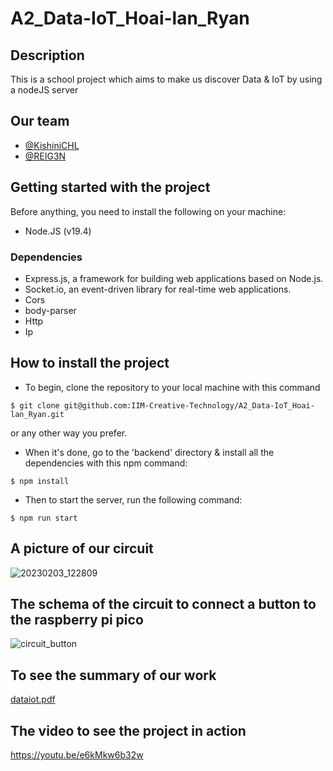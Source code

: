 # A2_Data-IoT_Hoai-lan_Ryan

## Description
This is a school project which aims to make us discover Data & IoT by using a nodeJS server

## Our team
- [@KishiniCHL](https://github.com/KishiniCHL)
- [@REIG3N](https://github.com/REIG3N)


## Getting started with the project

Before anything, you need to install the following on your machine:
- Node.JS (v19.4)

### Dependencies
- Express.js, a framework for building web applications based on Node.js.
- Socket.io, an event-driven library for real-time web applications.
- Cors
- body-parser
- Http
- Ip

## How to install the project

- To begin, clone the repository to your local machine with this command
```shell
$ git clone git@github.com:IIM-Creative-Technology/A2_Data-IoT_Hoai-lan_Ryan.git

```
or any other way you prefer.
- When it's done, go to the 'backend' directory & install all the dependencies with this npm command:
```shell
$ npm install
```
- Then to start the server, run the following command:
```shell
$ npm run start
```

## A picture of our circuit

![20230203_122809](https://user-images.githubusercontent.com/108990733/218133638-af64c9e0-b1fb-4f5b-a023-45b3c783db88.jpg)



## The schema of the circuit to connect a button to the raspberry pi pico

![circuit_button](https://user-images.githubusercontent.com/108990733/218135722-91cc514e-955a-438a-9c17-7678efd44624.png)

## To see the summary of our work

[dataiot.pdf](https://github.com/IIM-Creative-Technology/A2_Data-IoT_Hoai-lan_Ryan/files/10709131/dataiot.pdf)

## The video to see the project in action 

https://youtu.be/e6kMkw6b32w

